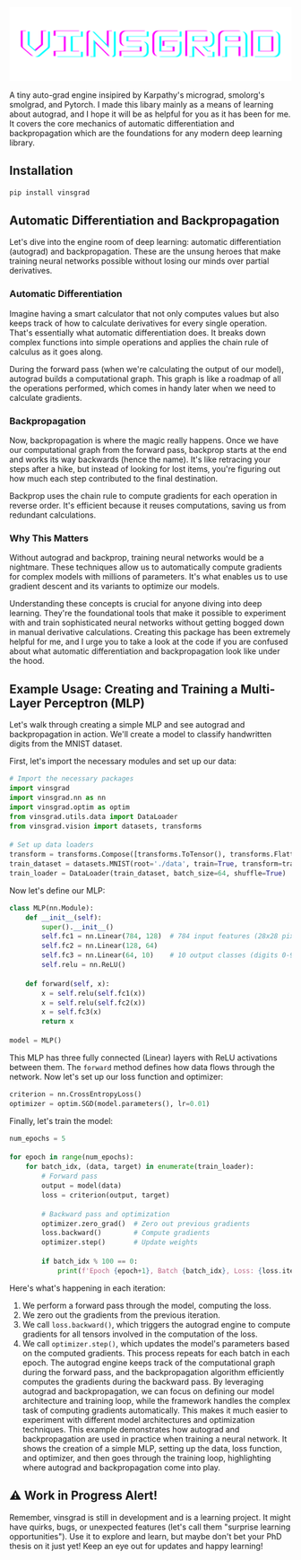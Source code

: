 ![logo](https://github.com/vincentamato/vinsgrad/blob/main/logo.png?raw=true)

A tiny auto-grad engine insipired by Karpathy's micrograd, smolorg's smolgrad, and Pytorch. I made this libary mainly as a means of learning about autograd, and I hope it will be as helpful for you as it has been for me. It covers the core mechanics of automatic differentiation and backpropagation which are the foundations for any modern deep learning library.

## Installation

```bash
pip install vinsgrad
```

## Automatic Differentiation and Backpropagation

Let's dive into the engine room of deep learning: automatic differentiation (autograd) and backpropagation. These are the unsung heroes that make training neural networks possible without losing our minds over partial derivatives.

### Automatic Differentiation

Imagine having a smart calculator that not only computes values but also keeps track of how to calculate derivatives for every single operation. That's essentially what automatic differentiation does. It breaks down complex functions into simple operations and applies the chain rule  of calculus as it goes along.

During the forward pass (when we're calculating the output of our model), autograd builds a computational graph. This graph is like a roadmap of all the operations performed, which comes in handy later when we need to calculate gradients.

### Backpropagation

Now, backpropagation is where the magic really happens. Once we have our computational graph from the forward pass, backprop starts at the end and works its way backwards (hence the name). It's like retracing your steps after a hike, but instead of looking for lost items, you're figuring out how much each step contributed to the final destination.

Backprop uses the chain rule to compute gradients for each operation in reverse order. It's efficient because it reuses computations, saving us from redundant calculations.

### Why This Matters

Without autograd and backprop, training neural networks would be a nightmare. These techniques allow us to automatically compute gradients for complex models with millions of parameters. It's what enables us to use gradient descent and its variants to optimize our models.

Understanding these concepts is crucial for anyone diving into deep learning. They're the foundational tools that make it possible to experiment with and train sophisticated neural networks without getting bogged down in manual derivative calculations. Creating this package has been extremely helpful for me, and I urge you to take a look at the code if you are confused about what automatic differentiation and backpropagation look like under the hood.

## Example Usage: Creating and Training a Multi-Layer Perceptron (MLP)

Let's walk through creating a simple MLP and see autograd and backpropagation in action. We'll create a model to classify handwritten digits from the MNIST dataset.

First, let's import the necessary modules and set up our data:

```python
# Import the necessary packages
import vinsgrad
import vinsgrad.nn as nn
import vinsgrad.optim as optim
from vinsgrad.utils.data import DataLoader
from vinsgrad.vision import datasets, transforms

# Set up data loaders
transform = transforms.Compose([transforms.ToTensor(), transforms.Flatten()])
train_dataset = datasets.MNIST(root='./data', train=True, transform=transform, download=True)
train_loader = DataLoader(train_dataset, batch_size=64, shuffle=True)

```

Now let's define our MLP:
```python
class MLP(nn.Module):
    def __init__(self):
        super().__init__()
        self.fc1 = nn.Linear(784, 128)  # 784 input features (28x28 pixels)
        self.fc2 = nn.Linear(128, 64)
        self.fc3 = nn.Linear(64, 10)    # 10 output classes (digits 0-9)
        self.relu = nn.ReLU()

    def forward(self, x):
        x = self.relu(self.fc1(x))
        x = self.relu(self.fc2(x))
        x = self.fc3(x)
        return x

model = MLP()
```
This MLP has three fully connected (Linear) layers with ReLU activations between them. The `forward` method defines how data flows through the network. Now let's set up our loss function and optimizer:
```python
criterion = nn.CrossEntropyLoss()
optimizer = optim.SGD(model.parameters(), lr=0.01)
```

Finally, let's train the model:
```python
num_epochs = 5

for epoch in range(num_epochs):
    for batch_idx, (data, target) in enumerate(train_loader):
        # Forward pass
        output = model(data)
        loss = criterion(output, target)

        # Backward pass and optimization
        optimizer.zero_grad()  # Zero out previous gradients
        loss.backward()        # Compute gradients
        optimizer.step()       # Update weights

        if batch_idx % 100 == 0:
            print(f'Epoch {epoch+1}, Batch {batch_idx}, Loss: {loss.item():.4f}')
```
Here's what's happening in each iteration:
1. We perform a forward pass through the model, computing the loss.
2. We zero out the gradients from the previous iteration.
3. We call `loss.backward()`, which triggers the autograd engine to compute gradients for all tensors involved in the computation of the loss.
4. We call `optimizer.step()`, which updates the model's parameters based on the computed gradients.
This process repeats for each batch in each epoch. The autograd engine keeps track of the computational graph during the forward pass, and the backpropagation algorithm efficiently computes the gradients during the backward pass.
By leveraging autograd and backpropagation, we can focus on defining our model architecture and training loop, while the framework handles the complex task of computing gradients automatically. This makes it much easier to experiment with different model architectures and optimization techniques.
This example demonstrates how autograd and backpropagation are used in practice when training a neural network. It shows the creation of a simple MLP, setting up the data, loss function, and optimizer, and then goes through the training loop, highlighting where autograd and backpropagation come into play.

## ⚠️ **Work in Progress Alert!** 
Remember, vinsgrad is still in development and is a learning project. It might have quirks, bugs, or unexpected features (let's call them "surprise learning opportunities"). Use it to explore and learn, but maybe don't bet your PhD thesis on it just yet! Keep an eye out for updates and happy learning!

